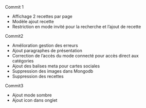 Commit 1

- Affichage 2 recettes par page
- Modèle ajout recette
- Restriction en mode invité pour la recherche et l’ajout de recette

Commit2

- Amélioration gestion des erreurs
- Ajout paragraphes de présentation
- Correction de l’accès du mode connecté pour accès direct aux catégories
- Ajout des balises meta pour cartes sociales
- Suppression des images dans Mongodb
- Suppression des recettes

Commit3

- Ajout mode sombre
- Ajout icon dans onglet
